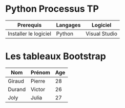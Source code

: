 <!DOCTYPE html>
<html>
  <head>
    <meta charset='utf-8'>
    <meta name="viewport" content="width=device-width, initial-scale=1, shrink-to-fit=no">
  </head>
  <body>
    <div class="container">
      <h1>Python Processus TP</h1>
      <table class="table">
        <thead>
          <tr>
            <th>Prerequis</th>
            <th>Langages</th>
            <th>Logiciel</th>
          </tr>
        </thead>
        <tbody>
          <tr>
            <td>Installer le logiciel</td>
            <td>Python</td>
            <td>Visual Studio</td>
          </tr>
        </tbody>
      </table>
    </div>
  </body>
</html>
<!DOCTYPE html>
<html>
  <head>
    <title>Cours Complet Bootstrap 4</title>
    <meta charset='utf-8'>
    <meta name="viewport" content="width=device-width, initial-scale=1, shrink-to-fit=no">
  </head>
  <body>
    <div class="container">
      <h1>Les tableaux Bootstrap</h1>
      <table class="table table-dark">
        <thead>
          <tr>
            <th>Nom</th>
            <th>Prénom</th>
            <th>Age</th>
          </tr>
        </thead>
        <tbody>
          <tr>
            <td>Giraud</td>
            <td>Pierre</td>
            <td>28</td>
          </tr>
          <tr>
            <td>Durand</td>
            <td>Victor</td>
            <td>26</td>
          </tr>
          <tr>
            <td>Joly</td>
            <td>Julia</td>
            <td>27</td>
          </tr>
        </tbody>
      </table>
    </div>
  </body>
</html>
